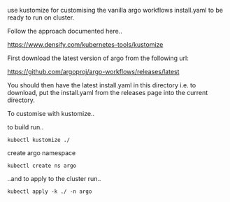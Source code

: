 use kustomize for customising the vanilla argo workflows install.yaml to be ready to run on cluster. 

Follow the approach documented here.. 

https://www.densify.com/kubernetes-tools/kustomize

First download the latest version of argo from the following url: 

https://github.com/argoproj/argo-workflows/releases/latest

You should then have the latest install.yaml in this directory i.e. to download, put the install.yaml from the releases page into the current directory.

To customise with kustomize..

to build run.. 
```
kubectl kustomize ./
```
create argo namespace
```
kubectl create ns argo
```
..and to apply to the cluster run..
```
kubectl apply -k ./ -n argo
```

